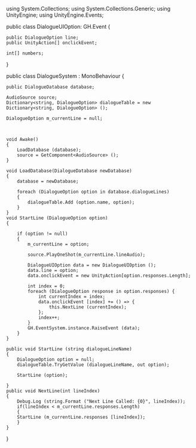 using System.Collections;
using System.Collections.Generic;
using UnityEngine;
using UnityEngine.Events;

public class DialogueUIOption: GH.Event
{

	public DialogueOption line;
	public UnityAction[] onclickEvent;

	int[] numbers;
}


public class DialogueSystem : MonoBehaviour {

	public DialogueDatabase database;

	AudioSource source;
	Dictionary<string, DialogueOption> dialogueTable = new Dictionary<string, DialogueOption> ();

	DialogueOption m_currentLine = null;



	void Awake()
	{
		LoadDatabase (database);
		source = GetComponent<AudioSource> ();
	}

	void LoadDatabase(DialogueDatabase newDatabase)
	{
		database = newDatabase;

		foreach (DialogueOption option in database.dialogueLines) 
		{
			dialogueTable.Add (option.name, option);
		}
	} 
	void StartLine (DialogueOption option)
	{
		
		if (option != null)
		{
			m_currentLine = option;

			source.PlayOneShot(m_currentLine.lineAudio);

			DialogueUIOption data = new DialogueUIOption ();
			data.line = option;
			data.onclickEvent = new UnityAction[option.responses.Length];

			int index = 0;
			foreach (DialogueOption response in option.responses) {
				int currentIndex = index;
				data.onclickEvent [index] += () => {
					this.NextLine (currentIndex);
				};
				index++;
			}
			GH.EventSystem.instance.RaiseEvent (data);
		}
	}

	public void StartLine (string dialogueLineName)
	{
		DialogueOption option = null;
		dialogueTable.TryGetValue (dialogueLineName, out option);

		StartLine (option);

	}
	public void NextLine(int lineIndex)
	{
		Debug.Log (string.Format ("Next Line Called: {0}", lineIndex));
		if(lineIndex < m_currentLine.responses.Length)
		{
		StartLine (m_currentLine.responses [lineIndex]);
		}
	}
}
